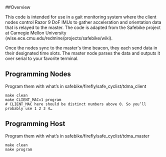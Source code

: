 ##Overview

This code is intended for use in a gait monitoring system where the client nodes control
Razor 9 DoF IMUs to gather acceleration and orientation data that is relayed to the
master. The code is adapted from the Safebike project at Carnegie Mellon University
(wise.ece.cmu.edu/redmine/projects/safebike/wiki). 

Once the nodes sync to the master's time beacon, they each send data in their designated
time slots. The master node parses the data and outputs it over serial to your favorite
terminal. 

## Programming Nodes

Program them with what’s in safebike/firefly/safe_cyclist/tdma_client

```
make clean
make CLIENT_MAC=1 program 
# CLIENT_MAC here should be distinct numbers above 0. So you’ll probably use 1 2 3 4…
```

## Programming Host

Program them with what’s in safebike/firefly/safe_cyclist/tdma_master
```
make clean
make program
```



